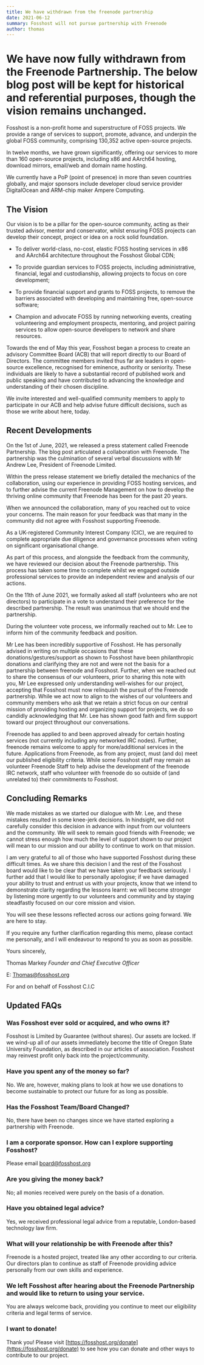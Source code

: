 ```yaml
---
title: We have withdrawn from the freenode partnership
date: 2021-06-12
summary: Fosshost will not pursue partnership with Freenode
author: thomas
---
```


# We have now fully withdrawn from the Freenode Partnership. The below blog post will be kept for historical and referential purposes, though the vision remains unchanged.

Fosshost is a non-profit home and superstructure of FOSS projects. We
provide a range of services to support, promote, advance, and underpin
the global FOSS community, comprising 130,352 active open-source
projects.

In twelve months, we have grown significantly, offering our services
to more than 160 open-source projects, including x86 and AArch64
hosting, download mirrors, email/web and domain name hosting.

We currently have a PoP (point of presence) in more than seven
countries globally, and major sponsors include developer cloud service
provider DigitalOcean and ARM-chip maker Ampere Computing.

## The Vision

Our vision is to be a pillar for the open-source community, acting as
their trusted advisor, mentor and conservator, whilst ensuring FOSS
projects can develop their concept, project or idea on a rock solid
foundation.

* To deliver world-class, no-cost, elastic FOSS hosting services in x86
and AArch64 architecture throughout the Fosshost Global CDN;

* To provide guardian services to FOSS projects, including
administrative, financial, legal and custodianship, allowing projects
to focus on core development;

* To provide financial support and grants to FOSS projects, to remove
the barriers associated with developing and maintaining free,
open-source software;

* Champion and advocate FOSS by running networking events, creating
volunteering and employment prospects, mentoring, and project pairing
services to allow open-source developers to network and share
resources.

Towards the end of May this year, Fosshost began a process to create
an advisory Committee Board (ACB) that will report directly to our
Board of Directors.  The committee members invited thus far are
leaders in open-source excellence, recognised for eminence, authority
or seniority. These individuals are likely to have a substantial
record of published work and public speaking and have contributed to
advancing the knowledge and understanding of their chosen discipline.

We invite interested and well-qualified community members to apply to
participate in our ACB and help advise future difficult decisions,
such as those we write about here, today.

## Recent Developments

On the 1st of June, 2021, we released a press statement called
Freenode Partnership. The blog post articulated a collaboration with
Freenode.  The partnership was the culmination of several verbal
discussions with Mr Andrew Lee, President of Freenode Limited.

Within the press release statement we briefly detailed the mechanics
of the collaboration, using our experience in providing FOSS hosting
services, and to further advise the current Freenode Management on how
to develop the thriving online community that Freenode has been for
the past 20 years.

When we announced the collaboration, many of you reached out to voice
your concerns. The main reason for your feedback was that many in the
community did not agree with Fosshost supporting Freenode.

As a UK-registered Community Interest Company (CIC), we are required
to complete appropriate due diligence and governance processes when
voting on significant organisational change.

As part of this process, and alongside the feedback from the
community, we have reviewed our decision about the Freenode
partnership. This process has taken some time to complete whilst we
engaged outside professional services to provide an independent review
and analysis of our actions.

On the 11th of June 2021, we formally asked all staff (volunteers who
are not directors) to participate in a vote to understand their
preference for the described partnership. The result was unanimous
that we should end the partnership.

During the volunteer vote process, we informally reached out to
Mr. Lee to inform him of the community feedback and position.

Mr Lee has been incredibly supportive of Fosshost.  He has personally
advised in writing on multiple occasions that these
donations/gestures/support as shown to Fosshost have been
philanthropic donations and clarifying they are not and were not the
basis for a partnership between freenode and Fosshost. Further, when
we reached out to share the consensus of our volunteers, prior to
sharing this note with you, Mr Lee expressed only understanding
well-wishes for our project, accepting that Fosshost must now
relinquish the pursuit of the Freenode partnership. While we act now
to align to the wishes of our volunteers and community members who ask
that we retain a strict focus on our central mission of providing
hosting and organizing support for projects, we do so candidly
acknowledging that Mr. Lee has shown good faith and firm support
toward our project throughout our conversations.

Freenode has applied to and been approved already for certain hosting
services (not currently including any networked IRC nodes).  Further,
freenode remains welcome to apply for more/additional services in the
future. Applications from Freenode, as from any project, must (and do)
meet our published eligibility criteria.  While some Fosshost staff
may remain as volunteer Freenode Staff to help advise the development
of the freenode IRC network, staff who volunteer with freenode do so
outside of (and unrelated to) their commitments to Fosshost.

## Concluding Remarks

We made mistakes as we started our dialogue with Mr. Lee, and these
mistakes resulted in some knee-jerk decisions.  In hindsight, we did
not carefully consider this decision in advance with input from our
volunteers and the community.  We will seek to remain good friends
with Freenode; we cannot stress enough how much the level of support
shown to our project will mean to our mission and our ability to
continue to work on that mission.

I am very grateful to all of those who have supported Fosshost during
these difficult times.  As we share this decision I and the rest of
the Fosshost board would like to be clear that we have taken your
feedback seriously.  I further add that I would like to personally
apologise; if we have damaged your ability to trust and entrust us
with your projects, know that we intend to demonstrate clarity
regarding the lessons learnt: we will become stronger by listening
more urgently to our volunteers and community and by staying
steadfastly focused on our core mission and vision.

You will see these lessons reflected across our actions going forward.
We are here to stay.

If you require any further clarification regarding this memo, please
contact me personally, and I will endeavour to respond to you as soon
as possible.

Yours sincerely,

Thomas Markey *Founder and Chief Executive Officer*

E: Thomas@fosshost.org

For and on behalf of Fosshost C.I.C

## Updated FAQs

### Was Fosshost ever sold or acquired, and who owns it?

Fosshost is Limited by Guarantee (without shares). Our assets are
locked.  If we wind-up all of our assets immediately become the title
of Oregon State University Foundation, as described in our articles of
association. Fosshost may reinvest profit only back into the
project/community.

### Have you spent any of the money so far?

No. We are, however, making plans to look at how we use donations to
become sustainable to protect our future for as long as possible.

### Has the Fosshost Team/Board Changed?

No, there have been no changes since we have started exploring a
partnership with Freenode.

### I am a corporate sponsor. How can I explore supporting Fosshost?

Please email [board@fosshost.org](mailto:board@fosshost.org)

### Are you giving the money back?

No; all monies received were purely on the basis of a donation.

### Have you obtained legal advice?

Yes, we received professional legal advice from a reputable,
London-based technology law firm.

### What will your relationship be with Freenode after this?

Freenode is a hosted project, treated like any other according to our
criteria. Our directors plan to continue as staff of Freenode
providing advice personally from our own skills and experience.

### We left Fosshost after hearing about the Freenode Partnership and would like to return to using your service.

You are always welcome back, providing you continue to meet our
eligibility criteria and legal terms of service.

### I want to donate!

Thank you! Please visit [https://fosshost.org/donate](https://fosshost.org/donate)
to see how you can donate and other ways to contribute to our project.
